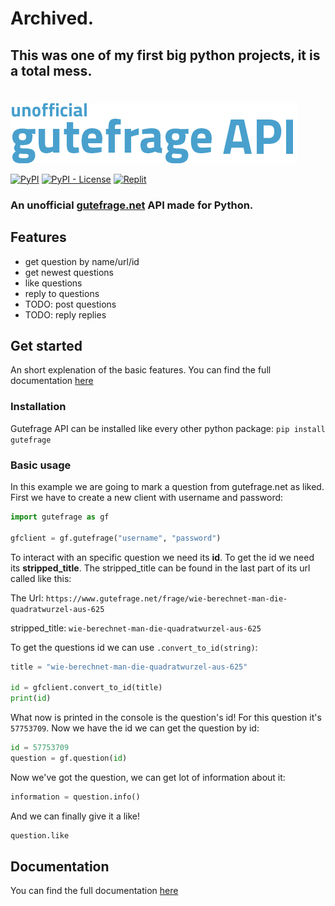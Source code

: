 # Archived.
## This was one of my first big python projects, it is a total mess.
#

![Logo](https://raw.githubusercontent.com/DAMcraft/gutefrage/main/gf-api-logo-new.png)

[![PyPI](https://img.shields.io/pypi/v/gutefrage?color=g&logo=python&logoColor=white)](https://pypi.org/project/gutefrage/)
[![PyPI - License](https://img.shields.io/pypi/l/gutefrage)]()
[![Replit](https://img.shields.io/badge/replit.com-project-blue)](https://replit.com/@DAMcraft/Gutefrage-bot)
### An unofficial [gutefrage.net](https://gutefrage.net) API made for Python.
## Features
* get question by name/url/id
* get newest questions 
* like questions 
* reply to questions 
* TODO: post questions 
* TODO: reply replies
## Get started
An short explenation of the basic features. You can find the full documentation [here](https://github.com/DAMcraft/gutefrage/wiki#documentation)
### Installation
Gutefrage API can be installed like every other python package: `pip install gutefrage`
### Basic usage
In this example we are going to mark a question from gutefrage.net as liked.
First we have to create a new client with username and password:
```python 
import gutefrage as gf

gfclient = gf.gutefrage("username", "password")
```
To interact with an specific question we need its **id**. To get the id we need its **stripped_title**. The stripped_title can be found in the last part of its url called like this:

The Url: `https://www.gutefrage.net/frage/wie-berechnet-man-die-quadratwurzel-aus-625`

stripped_title: `wie-berechnet-man-die-quadratwurzel-aus-625`

To get the questions id we can use `.convert_to_id(string)`:
```python 
title = "wie-berechnet-man-die-quadratwurzel-aus-625"

id = gfclient.convert_to_id(title)
print(id)
```
What now is printed in the console is the question's id! For this question it's `57753709`.
Now we have the id we can get the question by id:
```python 
id = 57753709 
question = gf.question(id)
```
Now we've got the question, we can get lot of information about it:
```python 
information = question.info()
```
And we can finally give it a like!
```python 
question.like
```
## Documentation
You can find the full documentation [here](https://github.com/DAMcraft/gutefrage/wiki#documentation)
